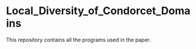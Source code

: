 # Local_Diversity_of_Condorcet_Domains


This repository contains all the programs used in the paper. 
